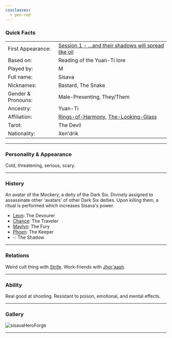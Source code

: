 ```yaml
---
cssclasses:
  - pen-red
---
```

### Quick Facts

|                    |                                                                                                                                                        |
| ------------------ | ------------------------------------------------------------------------------------------------------------------------------------------------------ |
| First Appearance:  | [Session 1 - ...and their shadows will spread like oil](../Session%20Notes/Session%201%20-%20...and%20their%20shadows%20will%20spread%20like%20oil%5C) |
| Based on:          | Reading of the Yuan-Ti lore                                                                                                                            |
| Played by:         | M                                                                                                                                                      |
| Full name:         | Sisava                                                                                                                                                 |
| Nicknames:         | Bastard, The Snake                                                                                                                                     |
| Gender & Pronouns: | Male-Presenting, They/Them                                                                                                                             |
| Ancestry:          | Yuan-Ti                                                                                                                                                |
| Affiliation:       | [Rings-of-Harmony](../Rings-of-Harmony.md), [The-Looking-Glass](../The-Looking-Glass.md)                                                       |
| Tarot:             | The Devil                                                                                                                                              |
| Nationality:       | Xen'drik                                                                                                                                               |
***
### Personality & Appearance
Cold, threatening, serious, scary.

***
### History
An avatar of the Mockery, a deity of the Dark Six. Divinely assigned to assassinate other 'avatars' of other Dark Six deities. Upon killing them, a ritual is performed which increases Sisava's power.
* [Leon](Leon.md): The Devourer
* [Chance](Chance.md): The Traveler
* [Maylyn](Maylyn.md): The Fury
* [Phoen](Phoen.md): The Keeper
* -: The Shadow

***
### Relations
Weird cult thing with [Strife](Strife.md).
Work-friends with [Jhor'aash](Jhor'aash.md).

***
### Ability
Real good at shooting. Resistant to poison, emotional, and mental effects.

***
### Gallery

![sisavaHeroForge](../../../../../99%20-%20META/attachments/sisavaHeroForge.png)

***
